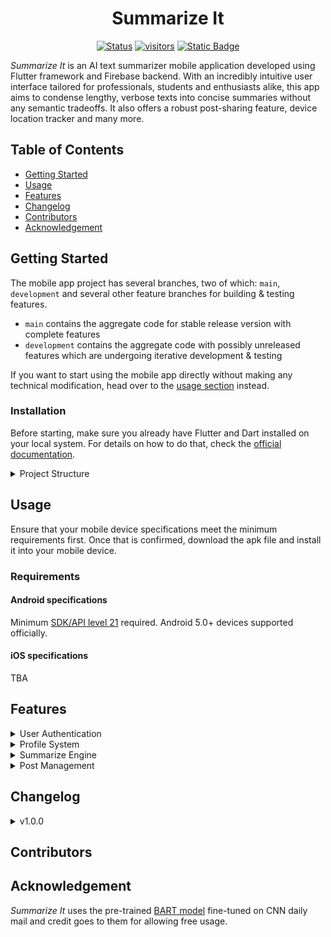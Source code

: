 # <h1 align = "center"> Summarize It</h1>
<!-- + _Note: This mobile app was developed as part of the CSE-618 course of Computer Science and Engineering, University of Chittagong. -->

<div align="center">

[![Status](https://img.shields.io/badge/stable_release-v1.0.0-blue)](https://img.shields.io/badge/stable_release-v1.0.0-blue)
[![visitors](https://visitor-badge.laobi.icu/badge?page_id=ImranIF.R_kgDOLHQ8kg&left_color=red&right_color=green)](https://visitor-badge.laobi.icu/badge?page_id=ImranIF.R_kgDOLHQ8kg&left_color=red&right_color=green)
[![Static Badge](https://img.shields.io/badge/license-MIT-blue)](https://img.shields.io/badge/license-MIT-blue)

</div>

*Summarize It* is an AI text summarizer mobile application developed using Flutter framework and Firebase backend. With an incredibly intuitive user interface tailored for professionals, students and enthusiasts alike, this app aims to condense lengthy, verbose texts into concise summaries without any semantic tradeoffs. It also offers a robust post-sharing feature, device location tracker and many more. 
 <!-- that streamlines the complex ... while offering . -->

## Table of Contents
 - [Getting Started](#getting-started)
 - [Usage](#usage)
 - [Features](#features)
 - [Changelog](#changelog)
 - [Contributors](#contributors)
 - [Acknowledgement](#acknowledgement)

## Getting Started
The mobile app project has several branches, two of which: `main`, `development` and several other feature branches for building & testing features.
* `main` contains the aggregate code for stable release version with complete features
* `development` contains the aggregate code with possibly unreleased features which are undergoing iterative development & testing 

If you want to start using the mobile app directly without making any technical modification, head over to the [usage section](#usage) instead.
### Installation
Before starting, make sure you already have Flutter and Dart installed on your local system. For details on how to do that, check the [official documentation](https://docs.flutter.dev/get-started/install).

<details>
<summary> Project Structure </summary>

An illustration of the project structure of the mobile application is provided as follows:

```
	summarize_it
	├── .dart_tool
	├── .idea
    ├── android
    ├── assets
    ├── build
	├── media
    .
    .
	└── lib
		├── authentication
        │   ├── auth_page.dart
        │   ├── auth_service.dart
        │   ├── loginpage.dart
        │   └── registerpage.dart
		├── components
        │   ├── custombutton.dart
        │   ├── customtextfield.dart
        │   ├── pdfapi.dart
        │   ├── sessionmanager.dart
        │   └── textbox.dart
		├── models
        │   ├── textsummarizationmodel.dart
        │   └── usermodel.dart
		├── pages
        │   ├── aboutus.dart
        │   ├── graphql.dart
        │   ├── help.dart
        │   ├── homepage.dart
        │   ├── pdfviewerpage.dart
        │   ├── postlist.dart
        │   ├── postscreen.dart
        │   ├── profile.dart
        │   ├── rating.dart
        │   ├── report.dart
        │   └── summarizer.dart
		├── provider
        │   └── userprovider.dart
		├── sass
        │   └── aboutus.scss
        ├── screen
        │   ├── commentscreen.dart
        │   ├── homescreen.dart
        │   └── splashscreen.dart
		└── firebase_options.dart
		└── main.dart
```

</details>

## Usage
Ensure that your mobile device specifications meet the minimum requirements first. Once that is confirmed, download the apk file and install it into your mobile device.
### Requirements
#### Android specifications
Minimum [SDK/API level 21](https://apilevels.com/) required. Android 5.0+ devices supported officially.
#### iOS specifications
TBA
## Features
<details>
<summary> User Authentication </summary> 
<div align="center">

| **Login** | **Registration** | **Email Verification** |
| :-------: | :--------------: | :--------------------: |
| ![login](./media/login-screen.png) | ![registration](./media/registration-screen.png) | ![email-verification](./media/email-verification.png) |
</div>
</details>
<details>
<summary> Profile System </summary> 
<div align="center">

| **User Profile** | **Location Tracker** | **Session Manager** |
| :-------: | :--------------: | :--------------------: |
| ![user-profile](./media/user-profile.png) | ![location-tracker](./media/geo-location.png) | ![session-manager](./media/session-manager.png) |
</div>
</details>
<details>
<summary> Summarize Engine </summary>
<div align="center">

| **Text Summarizer** | **Help** |
| :-------: | :--------------: |
| ![user-profile](./media/summarize-engine.png) | ![location-tracker](./media/help.png) |
<!-- | <kbd><img src="media/login"></kbd> | <kbd><img src="media/registration-screen.png"></kbd> | -->
</div>
</details>
<details>
<summary> Post Management </summary>
<div align="center">

| **Create Posts** | **Post List** | **Comment** |
| :-------: | :--------------: | :--------------------: |
| ![create-posts](./media/create-posts.png) | ![post-list](./media/post-list.png) | ![comment](./media/comment-screen.png) |

</div>
</details>


## Changelog
<details>
<summary> v1.0.0 </summary>

- Initial Launch
</details>

## Contributors

## Acknowledgement
*Summarize It* uses the pre-trained [BART model](https://github.com/facebookresearch/fairseq/tree/main/examples/bart) fine-tuned on CNN daily mail and credit goes to them for allowing free usage.